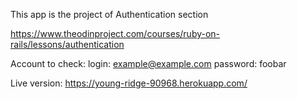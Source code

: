 This app is the project of Authentication section

https://www.theodinproject.com/courses/ruby-on-rails/lessons/authentication

Account to check:
login: example@example.com
password: foobar

Live version: https://young-ridge-90968.herokuapp.com/
